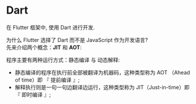 # Dart

在 Flutter 框架中, 使用 Dart 进行开发.

为什么 Flutter 选择了 Dart 而不是 JavaScript 作为开发语言?  
先来介绍两个概念：**JIT** 和 **AOT**:

程序主要有两种运行方式：静态编译 与 动态解释:

- 静态编译的程序在执行前全部被翻译为机器码，这种类型称为 AOT （Ahead of time）即 『 提前编译 』;
- 解释执行则是一句一句边翻译边运行，这种类型称为 JIT（Just-in-time）即 『 即时编译 』;
